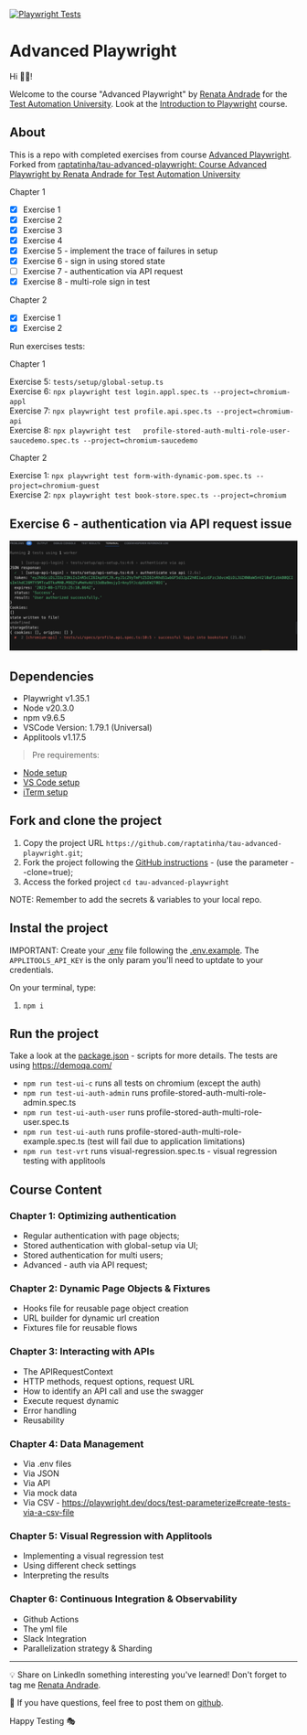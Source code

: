 [![Playwright Tests](https://github.com/raptatinha/tau-advanced-playwright/actions/workflows/playwright.yml/badge.svg)](https://github.com/raptatinha/tau-advanced-playwright/actions/workflows/playwright.yml)

# Advanced Playwright

Hi 👋🏽!

Welcome to the course "Advanced Playwright" by [Renata Andrade](https://testingwithrenata.com/) for the [Test Automation University](https://testautomationu.applitools.com/).
Look at the [Introduction to Playwright](https://testautomationu.applitools.com/instructors/renata_andrade.html) course.

## About

This is a repo with completed exercises from course [Advanced Playwright](https://testautomationu.applitools.com/playwright-advanced/). Forked from [raptatinha/tau-advanced-playwright: Course Advanced Playwright by Renata Andrade for Test Automation University](https://github.com/raptatinha/tau-advanced-playwright)

Chapter 1

- [x] Exercise 1
- [x] Exercise 2
- [x] Exercise 3
- [x] Exercise 4
- [x] Exercise 5 - implement the trace of failures in setup
- [x] Exercise 6 - sign in using stored state
- [ ] Exercise 7 - authentication via API request
- [x] Exercise 8 - multi-role sign in test

Chapter 2

- [x] Exercise 1
- [x] Exercise 2

Run exercises tests:

Chapter 1

Exercise 5: `tests/setup/global-setup.ts`  
Exercise 6: `npx playwright test login.appl.spec.ts --project=chromium-appl`  
Exercise 7: `npx playwright test profile.api.spec.ts --project=chromium-api`  
Exercise 8: `npx playwright test   profile-stored-auth-multi-role-user-saucedemo.spec.ts --project=chromium-saucedemo`  

Chapter 2

Exercise 1: `npx playwright test form-with-dynamic-pom.spec.ts --project=chromium-guest`  
Exercise 2: `npx playwright test book-store.spec.ts --project=chromium`  

## Exercise 6 - authentication via API request issue

![storageState issue](exercises/media/profile.api.spec.ts.jpg)

## Dependencies

- Playwright v1.35.1
- Node v20.3.0
- npm v9.6.5
- VSCode Version: 1.79.1 (Universal)
- Applitools v1.17.5

> Pre requirements:

- [Node setup](https://nodejs.dev/en/learn/how-to-install-nodejs/)
- [VS Code setup](https://code.visualstudio.com/learn/get-started/basics)
- [iTerm setup](https://iterm2.com/documentation-one-page.html)

## Fork and clone the project

1. Copy the project URL `https://github.com/raptatinha/tau-advanced-playwright.git`;
1. Fork the project following the [GitHub instructions](https://docs.github.com/en/get-started/quickstart/fork-a-repo) - (use the parameter --clone=true);
1. Access the forked project `cd tau-advanced-playwright`

NOTE: Remember to add the secrets & variables to your local repo.

## Instal the project

IMPORTANT: Create your [.env](.env) file following the [.env.example](.env.example). The `APPLITOOLS_API_KEY` is the only param you'll need to uptdate to your credentials.

On your terminal, type:

1. `npm i`

## Run the project

Take a look at the [package.json](package.json) - scripts for more details.
The tests are using <https://demoqa.com/>

- `npm run test-ui-c` runs all tests on chromium (except the auth)
- `npm run test-ui-auth-admin` runs profile-stored-auth-multi-role-admin.spec.ts
- `npm run test-ui-auth-user` runs profile-stored-auth-multi-role-user.spec.ts
- `npm run test-ui-auth` runs profile-stored-auth-multi-role-example.spec.ts (test will fail due to application limitations)
- `npm run test-vrt` runs visual-regression.spec.ts - visual regression testing with applitools

## Course Content

### Chapter 1: Optimizing authentication

- Regular authentication with page objects;
- Stored authentication with global-setup via UI;
- Stored authentication for multi users;
- Advanced - auth via API request;

### Chapter 2: Dynamic Page Objects & Fixtures

- Hooks file for reusable page object creation
- URL builder for dynamic url creation
- Fixtures file for reusable flows

### Chapter 3: Interacting with APIs

- The APIRequestContext
- HTTP methods, request options, request URL
- How to identify an API call and use the swagger
- Execute request dynamic
- Error handling
- Reusability

### Chapter 4: Data Management

- Via .env files
- Via JSON
- Via API
- Via mock data
- Via CSV - <https://playwright.dev/docs/test-parameterize#create-tests-via-a-csv-file>

### Chapter 5: Visual Regression with Applitools

- Implementing a visual regression test
- Using different check settings
- Interpreting the results

### Chapter 6: Continuous Integration & Observability

- Github Actions
- The yml file
- Slack Integration
- Parallelization strategy & Sharding

___

💡 Share on LinkedIn something interesting you've learned! Don't forget to tag me [Renata Andrade](https://www.linkedin.com/in/raptatinha/).

💜 If you have questions, feel free to post them on [github](https://github.com/raptatinha/tau-advanced-playwright/issues).

Happy Testing 🎭
